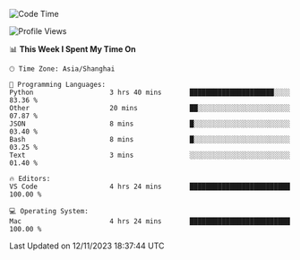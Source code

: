 <!--START_SECTION:waka-->
![Code Time](http://img.shields.io/badge/Code%20Time-228%20hrs%2044%20mins-blue)

![Profile Views](http://img.shields.io/badge/Profile%20Views-1-blue)

📊 **This Week I Spent My Time On** 

```text
🕑︎ Time Zone: Asia/Shanghai

💬 Programming Languages: 
Python                   3 hrs 40 mins       █████████████████████░░░░   83.36 % 
Other                    20 mins             ██░░░░░░░░░░░░░░░░░░░░░░░   07.87 % 
JSON                     8 mins              █░░░░░░░░░░░░░░░░░░░░░░░░   03.40 % 
Bash                     8 mins              █░░░░░░░░░░░░░░░░░░░░░░░░   03.25 % 
Text                     3 mins              ░░░░░░░░░░░░░░░░░░░░░░░░░   01.40 % 

🔥 Editors: 
VS Code                  4 hrs 24 mins       █████████████████████████   100.00 % 

💻 Operating System: 
Mac                      4 hrs 24 mins       █████████████████████████   100.00 % 
```


 Last Updated on 12/11/2023 18:37:44 UTC
<!--END_SECTION:waka-->